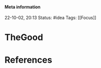 #### Meta information
22-10-02, 20:13
Status: #idea
Tags: [[Focus]]





# TheGood







# References
